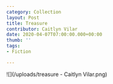 ```yaml
---
category: Collection
layout: Post
title: Treasure
contributor: Caitlyn Vilar
date: 2020-04-07T07:00:00.000+00:00
thumb: ''
tags:
- Fiction

---
```

![](/uploads/treasure - Caitlyn Vilar.png)